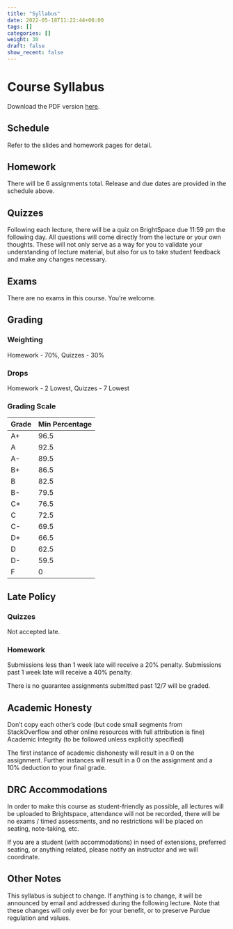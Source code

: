 ```yaml
---
title: "Syllabus"
date: 2022-05-18T11:22:44+08:00
tags: []
categories: []
weight: 30
draft: false
show_recent: false
---
```


# Course Syllabus

Download the PDF version [here](/CS390-WAP_Fall_2024.pdf).

## Schedule

Refer to the slides and homework pages for detail.

## Homework

There will be 6 assignments total. Release and due dates are provided in the schedule above.

## Quizzes

Following each lecture, there will be a quiz on BrightSpace due 11:59 pm the following day. All questions will come directly from the lecture or your own thoughts. These will not only serve as a way for you to validate your understanding of lecture material, but also for us to take student feedback and make any changes necessary.

## Exams

There are no exams in this course. You’re welcome.

## Grading

### Weighting

Homework - 70%,
Quizzes - 30%

### Drops

Homework - 2 Lowest,
Quizzes - 7 Lowest

### Grading Scale

| Grade | Min Percentage | 
| -------- | ------- |
| A+ | 96.5 |
| A | 92.5 |
| A- | 89.5 |
| B+ | 86.5 |
| B	| 82.5 |
| B- | 79.5 |
| C+ | 76.5 |
| C	| 72.5 |
| C- | 69.5 |
| D+ | 66.5 |
| D	| 62.5 |
| D- | 59.5 |
| F	| 0 |

## Late Policy

### Quizzes
Not accepted late.

### Homework
Submissions less than 1 week late will receive a 20% penalty. Submissions past 1 week late will receive a 40% penalty.

There is no guarantee assignments submitted past 12/7 will be graded.

## Academic Honesty

Don’t copy each other’s code (but code small segments from StackOverflow and other online resources with full attribution is fine)
Academic Integrity (to be followed unless explicitly specified)

The first instance of academic dishonesty will result in a 0 on the assignment. Further instances will result in a 0 on the assignment and a 10% deduction to your final grade.

## DRC Accommodations

In order to make this course as student-friendly as possible, all lectures will be uploaded to Brightspace, attendance will not be recorded, there will be no exams / timed assessments, and no restrictions will be placed on seating, note-taking, etc.

If you are a student (with accommodations) in need of extensions, preferred seating, or anything related, please notify an instructor and we will coordinate.

## Other Notes

This syllabus is subject to change. If anything is to change, it will be announced by email and addressed during the following lecture. Note that these changes will only ever be for your benefit, or to preserve Purdue regulation and values.

<!--more-->